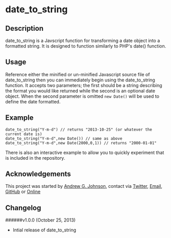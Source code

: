 # date_to_string

## Description

date_to_string is a Javscript function for transforming a date object into a formatted string.  It is designed to function similarly to PHP's date() function.

## Usage

Reference either the minified or un-minified Javascript source file of date_to_string then you can immediately begin using the date_to_string function.  It accepts two parameters; the first should be a string describing the format you would like returned while the second is an optional date object.  When the second parameter is omitted `new Date()` will be used to define the date formatted.

## Example

    date_to_string("Y-m-d") // returns "2013-10-25" (or whatever the current date is)
    date_to_string("Y-m-d",new Date()) // same as above
    date_to_string("Y-m-d",new Date(2000,0,1)) // returns "2000-01-01"

There is also an interactive example to allow you to quickly experiment that is included in the repository.

## Acknowledgements

This project was started by [Andrew G. Johnson](https://github.com/andrewgjohnson), contact via [Twitter](http://twitter.com/andrewgjohnson), [Email](mailto:andrew@andrewgjohnson.com), [GitHub](https://github.com/andrewgjohnson) or [Online](http://www.andrewgjohnson.com/)

## Changelog

######v1.0.0 (October 25, 2013)
 * Intial release of date_to_string
